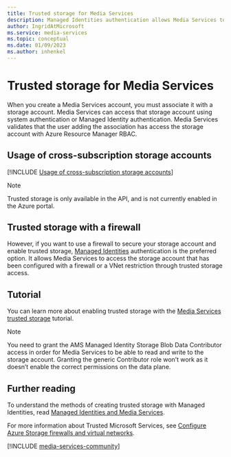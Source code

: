 ```yaml
---
title: Trusted storage for Media Services
description: Managed Identities authentication allows Media Services to access the storage account that has been configured with a firewall or a VNet restriction through trusted storage access.
author: IngridAtMicrosoft
ms.service: media-services
ms.topic: conceptual
ms.date: 01/09/2023
ms.author: inhenkel
---
```


# Trusted storage for Media Services

When you create a Media Services account, you must associate it with a storage account. Media Services can access that storage account using system authentication or Managed Identity authentication. Media Services validates that the user adding the association has access the storage account with Azure Resource Manager RBAC.

## Usage of cross-subscription storage accounts

[!INCLUDE [Usage of cross-subscription storage accounts](./includes/note-account-storage-same-subscription.md)]

>[!NOTE]
>Trusted storage is only available in the API, and is not currently enabled in the Azure portal.

## Trusted storage with a firewall

However, if you want to use a firewall to secure your storage account and enable trusted storage, [Managed Identities](concept-managed-identities.md) authentication is the preferred option. It allows Media Services to access the storage account that has been configured with a firewall or a VNet restriction through trusted storage access.

## Tutorial

You can learn more about enabling trusted storage with the [Media Services trusted storage](security-trusted-storage-rest-tutorial.md) tutorial.

> [!NOTE]
> You need to grant the AMS Managed Identity Storage Blob Data Contributor access in order for Media Services to be able to read and write to the storage account.  Granting the generic Contributor role won’t work as it doesn’t enable the correct permissions on the data plane.

## Further reading

To understand the methods of creating trusted storage with Managed Identities, read [Managed Identities and Media Services](concept-managed-identities.md).

For more information about Trusted Microsoft Services, see [Configure Azure Storage firewalls and virtual networks](/azure/storage/common/storage-network-security#trusted-microsoft-services).

[!INCLUDE [media-services-community](includes/media-services-community.md)]
